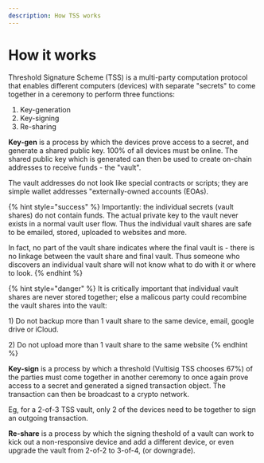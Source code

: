 ```yaml
---
description: How TSS works
---
```


# How it works

Threshold Signature Scheme (TSS) is a multi-party computation protocol that enables different computers (devices) with separate "secrets" to come together in a ceremony to perform three functions:

1. Key-generation
2. Key-signing
3. Re-sharing

**Key-gen** is a process by which the devices prove access to a secret, and generate a shared public key. 100% of all devices must be online. The shared public key which is generated can then be used to create on-chain addresses to receive funds - the "vault".

The vault addresses do not look like special contracts or scripts; they are simple wallet addresses "externally-owned accounts (EOAs).&#x20;

{% hint style="success" %}
Importantly: the individual secrets (vault shares) do not contain funds. The actual private key to the vault never exists in a normal vault user flow. Thus the individual vault shares are safe to be emailed, stored, uploaded to websites and more.&#x20;

In fact, no part of the vault share indicates where the final vault is - there is no linkage between the vault share and final vault. Thus someone who discovers an individual vault share will not know what to do with it or where to look.&#x20;
{% endhint %}

{% hint style="danger" %}
It is critically important that individual vault shares are never stored together; else a malicous party could recombine the vault shares into the vault:

1\) Do not backup more than 1 vault share to the same device, email, google drive or iCloud.

2\) Do not upload more than 1 vault share to the same website
{% endhint %}

**Key-sign** is a process by which a threshold (Vultisig TSS chooses 67%) of the parties must come together in another ceremony to once again prove access to a secret and generated a signed transaction object. The transaction can then be broadcast to a crypto network.&#x20;

Eg, for a 2-of-3 TSS vault, only 2 of the devices need to be together to sign an outgoing transaction.&#x20;

**Re-share** is a process by which the signing theshold of a vault can work to kick out a non-responsive device and add a different device, or even upgrade the vault from 2-of-2 to 3-of-4, (or downgrade).&#x20;

